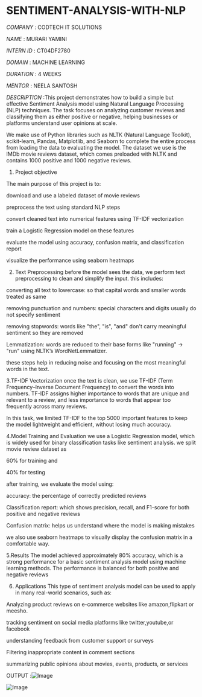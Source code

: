 # SENTIMENT-ANALYSIS-WITH-NLP

*COMPANY* : CODTECH IT SOLUTIONS

*NAME* : MURARI YAMINI

*INTERN ID* : CT04DF2780

*DOMAIN* : MACHINE LEARNING

*DURATION* : 4 WEEKS

*MENTOR* : NEELA SANTOSH

*DESCRIPTION* :This project demonstrates how to build a simple but effective Sentiment Analysis model using Natural Language Processing (NLP) techniques. The task focuses on analyzing customer reviews and classifying them as either positive or negative, helping businesses or platforms understand user opinions at scale.

We make use of Python libraries such as NLTK (Natural Language Toolkit), scikit-learn, Pandas, Matplotlib, and Seaborn to complete the entire process from loading the data to evaluating the model. The dataset we use is the IMDb movie reviews dataset, which comes preloaded with NLTK and contains 1000 positive and 1000 negative reviews. 

1. Project objective  

The main purpose of this project is to:

download and use a labeled dataset of movie reviews

preprocess the text using standard NLP steps

convert cleaned text into numerical features using TF-IDF vectorization

train a Logistic Regression model on these features

evaluate the model using accuracy, confusion matrix, and classification report

visualize the performance using seaborn heatmaps

2. Text Preprocessing
before the model sees the data, we perform text preprocessing to clean and simplify the input. this includes:

converting all text to lowercase: so that capital words and smaller words treated as same

removing punctuation and numbers: special characters and digits usually do not specify sentiment

removing stopwords: words like "the", "is", "and" don't carry meaningful sentiment so they are removed

Lemmatization: words are reduced to their base forms like "running" → "run" using NLTK’s WordNetLemmatizer.

these steps help in reducing noise and focusing on the most meaningful words in the text.

3.TF-IDF Vectorization
once the text is clean, we use TF-IDF (Term Frequency–Inverse Document Frequency) to convert the words into numbers. TF-IDF assigns higher importance to words that are unique and relevant to a review, and less importance to words that appear too frequently across many reviews.

In this task, we limited TF-IDF to the top 5000 important features to keep the model lightweight and efficient, without losing much accuracy.

4.Model Training and Evaluation
we use a Logistic Regression model, which is widely used for binary classification tasks like sentiment analysis. we split movie review dataset as

60% for training and

40% for testing

after training, we evaluate the model using:

accuracy: the percentage of correctly predicted reviews

Classification report: which shows precision, recall, and F1-score for both positive and negative reviews

Confusion matrix: helps us understand where the model is making mistakes

we also use seaborn heatmaps to visually display the confusion matrix in a comfortable way.

5.Results
The model achieved approximately 80% accuracy, which is a strong performance for a basic sentiment analysis model using machine learning methods. The performance is balanced for both positive and negative reviews

6. Applications
This type of sentiment analysis model can be used to apply in many real-world scenarios, such as:

Analyzing product reviews on e-commerce websites like amazon,flipkart or meesho.

tracking sentiment on social media platforms like twitter,youtube,or facebook

understanding feedback from customer support or surveys

Filtering  inappropriate content in comment sections

summarizing public opinions about movies, events, products, or services

OUTPUT :![Image](https://github.com/user-attachments/assets/8f2b647a-8666-4335-9f9e-b671e1e5454c)

![Image](https://github.com/user-attachments/assets/c116a5fa-48d5-4625-acf0-efdefed3c3c4)

